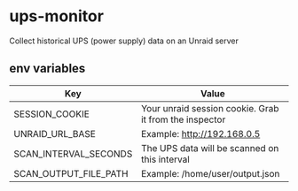 # ups-monitor

Collect historical UPS (power supply) data on an Unraid server

## env variables

| Key  | Value |
| ------------- | ------------- |
| SESSION_COOKIE  | Your unraid session cookie. Grab it from the inspector  |
| UNRAID_URL_BASE  | Example: http://192.168.0.5 |
| SCAN_INTERVAL_SECONDS  | The UPS data will be scanned on this interval |
| SCAN_OUTPUT_FILE_PATH  | Example: /home/user/output.json |